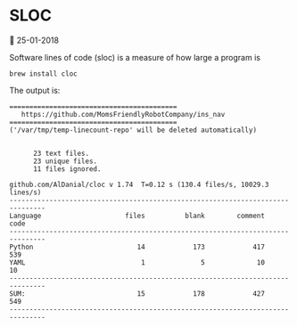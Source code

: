 SLOC
======

:date: 25-01-2018

Software lines of code (sloc) is a measure of how large a program is

	brew install cloc


<script src="https://gist.github.com/walchko/79c6d30c0b2d18a2afb855c683c7a9b3.js"></script>

The output is:

    ==========================================
	   https://github.com/MomsFriendlyRobotCompany/ins_nav
	==========================================
	('/var/tmp/temp-linecount-repo' will be deleted automatically)


	      23 text files.
	      23 unique files.                              
	      11 files ignored.

	github.com/AlDanial/cloc v 1.74  T=0.12 s (130.4 files/s, 10029.3 lines/s)
	-------------------------------------------------------------------------------
	Language                     files          blank        comment           code
	-------------------------------------------------------------------------------
	Python                          14            173            417            539
	YAML                             1              5             10             10
	-------------------------------------------------------------------------------
	SUM:                            15            178            427            549
	-------------------------------------------------------------------------------
